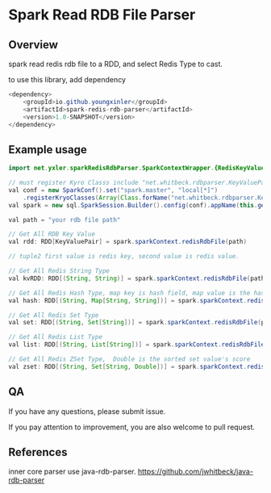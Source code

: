 # Spark Read RDB File Parser

## Overview
spark read redis rdb file to a RDD, and select Redis Type to cast. 

to use this library, add dependency
```java
<dependency>
    <groupId>io.github.youngxinler</groupId>
    <artifactId>spark-redis-rdb-parser</artifactId>
    <version>1.0-SNAPSHOT</version>
</dependency>
```

## Example usage
```java
import net.yxler.sparkRedisRdbParser.SparkContextWrapper.{RedisKeyValuePairWrapper, SparkContextRedisRdbFileWrapper}

// must register Kyro Classs include "net.whitbeck.rdbparser.KeyValuePair"
val conf = new SparkConf().set("spark.master", "local[*]")
    .registerKryoClasses(Array(Class.forName("net.whitbeck.rdbparser.KeyValuePair")));
val spark = new sql.SparkSession.Builder().config(conf).appName(this.getClass.getSimpleName.stripSuffix("$")).getOrCreate()

val path = "your rdb file path"

// Get All RDB Key Value
val rdd: RDD[KeyValuePair] = spark.sparkContext.redisRdbFile(path)

// tuple2 first value is redis key, second value is redis value.

// Get All Redis String Type
val kvRDD: RDD[(String, String)] = spark.sparkContext.redisRdbFile(path).selectKV()

// Get All Redis Hash Type, map key is hash field, map value is the hash fied value 
val hash: RDD[(String, Map[String, String])] = spark.sparkContext.redisRdbFile(path).selectHash()

// Get All Redis Set Type
val set: RDD[(String, Set[String])] = spark.sparkContext.redisRdbFile(path).selectSet()

// Get All Redis List Type
val list: RDD[(String, List[String])] = spark.sparkContext.redisRdbFile(path).selectList()

// Get All Redis ZSet Type,  Double is the sorted set value's score
val zset: RDD[(String, Set[String, Double])] = spark.sparkContext.redisRdbFile(path).selectZSet()
```

## QA
If you have any questions, please submit issue.

If you pay attention to improvement, you are also welcome to pull request.


## References
inner core parser use java-rdb-parser. https://github.com/jwhitbeck/java-rdb-parser